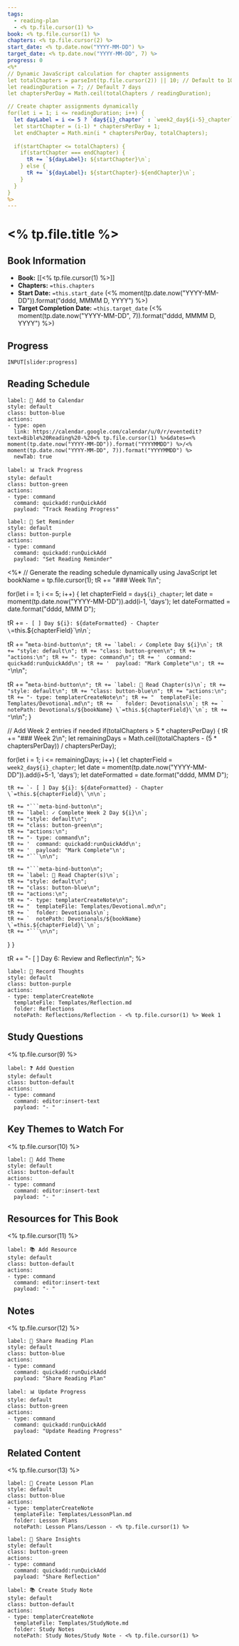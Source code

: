 ```yaml
---
tags:
  - reading-plan
  - <% tp.file.cursor(1) %>
book: <% tp.file.cursor(1) %>
chapters: <% tp.file.cursor(2) %>
start_date: <% tp.date.now("YYYY-MM-DD") %>
target_date: <% tp.date.now("YYYY-MM-DD", 7) %>
progress: 0
<%* 
// Dynamic JavaScript calculation for chapter assignments
let totalChapters = parseInt(tp.file.cursor(2)) || 10; // Default to 10 if not specified
let readingDuration = 7; // Default 7 days 
let chaptersPerDay = Math.ceil(totalChapters / readingDuration);

// Create chapter assignments dynamically
for(let i = 1; i <= readingDuration; i++) {
  let dayLabel = i <= 5 ? `day${i}_chapter` : `week2_day${i-5}_chapter`;
  let startChapter = (i-1) * chaptersPerDay + 1;
  let endChapter = Math.min(i * chaptersPerDay, totalChapters);
  
  if(startChapter <= totalChapters) {
    if(startChapter === endChapter) {
      tR += `${dayLabel}: ${startChapter}\n`;
    } else {
      tR += `${dayLabel}: ${startChapter}-${endChapter}\n`;
    }
  }
}
%>
---
```


# <% tp.file.title %>

## Book Information
- **Book:** [[<% tp.file.cursor(1) %>]]
- **Chapters:** `=this.chapters`
- **Start Date:** `=this.start_date` (<% moment(tp.date.now("YYYY-MM-DD")).format("dddd, MMMM D, YYYY") %>)
- **Target Completion Date:** `=this.target_date` (<% moment(tp.date.now("YYYY-MM-DD", 7)).format("dddd, MMMM D, YYYY") %>)

## Progress
```meta-bind
INPUT[slider:progress]
```

## Reading Schedule

```meta-bind-button
label: 📅 Add to Calendar
style: default
class: button-blue
actions:
- type: open
  link: https://calendar.google.com/calendar/u/0/r/eventedit?text=Bible%20Reading%20-%20<% tp.file.cursor(1) %>&dates=<% moment(tp.date.now("YYYY-MM-DD")).format("YYYYMMDD") %>/<% moment(tp.date.now("YYYY-MM-DD", 7)).format("YYYYMMDD") %>
  newTab: true
```

```meta-bind-button
label: 📊 Track Progress
style: default
class: button-green
actions:
- type: command
  command: quickadd:runQuickAdd
  payload: "Track Reading Progress"
```

```meta-bind-button
label: 📝 Set Reminder
style: default
class: button-purple
actions:
- type: command
  command: quickadd:runQuickAdd
  payload: "Set Reading Reminder"
```

<%* 
// Generate the reading schedule dynamically using JavaScript
let bookName = tp.file.cursor(1);
tR += "### Week 1\n";

for(let i = 1; i <= 5; i++) {
  let chapterField = `day${i}_chapter`;
  let date = moment(tp.date.now("YYYY-MM-DD")).add(i-1, 'days');
  let dateFormatted = date.format("dddd, MMM D");
  
  tR += `- [ ] Day ${i}: ${dateFormatted} - Chapter \`=this.${chapterField}\`\n\n`;
  
  tR += "```meta-bind-button\n";
  tR += `label: ✓ Complete Day ${i}\n`;
  tR += "style: default\n";
  tR += "class: button-green\n";
  tR += "actions:\n";
  tR += "- type: command\n";
  tR += '  command: quickadd:runQuickAdd\n';
  tR += '  payload: "Mark Complete"\n';
  tR += "```\n\n";
  
  tR += "```meta-bind-button\n";
  tR += `label: 📖 Read Chapter(s)\n`;
  tR += "style: default\n";
  tR += "class: button-blue\n";
  tR += "actions:\n";
  tR += "- type: templaterCreateNote\n";
  tR += "  templateFile: Templates/Devotional.md\n";
  tR += `  folder: Devotionals\n`;
  tR += `  notePath: Devotionals/${bookName} \`=this.${chapterField}\`\n`;
  tR += "```\n\n";
}

// Add Week 2 entries if needed
if(totalChapters > 5 * chaptersPerDay) {
  tR += "### Week 2\n";
  let remainingDays = Math.ceil((totalChapters - (5 * chaptersPerDay)) / chaptersPerDay);
  
  for(let i = 1; i <= remainingDays; i++) {
    let chapterField = `week2_day${i}_chapter`;
    let date = moment(tp.date.now("YYYY-MM-DD")).add(i+5-1, 'days');
    let dateFormatted = date.format("dddd, MMM D");
    
    tR += `- [ ] Day ${i}: ${dateFormatted} - Chapter \`=this.${chapterField}\`\n\n`;
    
    tR += "```meta-bind-button\n";
    tR += `label: ✓ Complete Week 2 Day ${i}\n`;
    tR += "style: default\n";
    tR += "class: button-green\n";
    tR += "actions:\n";
    tR += "- type: command\n";
    tR += '  command: quickadd:runQuickAdd\n';
    tR += '  payload: "Mark Complete"\n';
    tR += "```\n\n";
    
    tR += "```meta-bind-button\n";
    tR += `label: 📖 Read Chapter(s)\n`;
    tR += "style: default\n";
    tR += "class: button-blue\n";
    tR += "actions:\n";
    tR += "- type: templaterCreateNote\n";
    tR += "  templateFile: Templates/Devotional.md\n";
    tR += `  folder: Devotionals\n`;
    tR += `  notePath: Devotionals/${bookName} \`=this.${chapterField}\`\n`;
    tR += "```\n\n";
  }
}

tR += "- [ ] Day 6: Review and Reflect\n\n";
%>

```meta-bind-button
label: 📝 Record Thoughts
style: default
class: button-purple
actions:
- type: templaterCreateNote
  templateFile: Templates/Reflection.md
  folder: Reflections
  notePath: Reflections/Reflection - <% tp.file.cursor(1) %> Week 1
```

## Study Questions
<% tp.file.cursor(9) %>

```meta-bind-button
label: ❓ Add Question
style: default
class: button-default
actions:
- type: command
  command: editor:insert-text
  payload: "- "
```

## Key Themes to Watch For
<% tp.file.cursor(10) %>

```meta-bind-button
label: 📌 Add Theme
style: default
class: button-default
actions:
- type: command
  command: editor:insert-text
  payload: "- "
```

## Resources for This Book
<% tp.file.cursor(11) %>

```meta-bind-button
label: 📚 Add Resource
style: default
class: button-default
actions:
- type: command
  command: editor:insert-text
  payload: "- "
```

## Notes
<% tp.file.cursor(12) %>

```meta-bind-button
label: 🔄 Share Reading Plan
style: default
class: button-blue
actions:
- type: command
  command: quickadd:runQuickAdd
  payload: "Share Reading Plan"
```

```meta-bind-button
label: 📊 Update Progress
style: default
class: button-green
actions:
- type: command
  command: quickadd:runQuickAdd
  payload: "Update Reading Progress"
```

## Related Content
<% tp.file.cursor(13) %>

```meta-bind-button
label: 📝 Create Lesson Plan
style: default
class: button-blue
actions:
- type: templaterCreateNote
  templateFile: Templates/LessonPlan.md
  folder: Lesson Plans
  notePath: Lesson Plans/Lesson - <% tp.file.cursor(1) %>
```

```meta-bind-button
label: 🔄 Share Insights
style: default
class: button-green
actions:
- type: command
  command: quickadd:runQuickAdd
  payload: "Share Reflection"
```

```meta-bind-button
label: 📚 Create Study Note
style: default
class: button-default
actions:
- type: templaterCreateNote
  templateFile: Templates/StudyNote.md
  folder: Study Notes
  notePath: Study Notes/Study Note - <% tp.file.cursor(1) %>
``` 